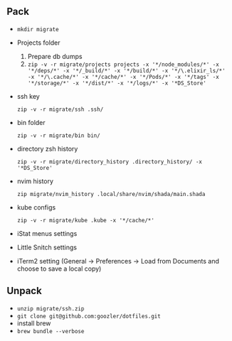 ## Pack

* `mkdir migrate`
* Projects folder
  1. Prepare db dumps
  2. `zip -v -r migrate/projects projects -x '*/node_modules/*' -x '*/deps/*' -x '*/_build/*' -x '*/build/*' -x '*/\.elixir_ls/*' -x '*/\.cache/*' -x '*/cache/*' -x '*/Pods/*' -x '*/tags' -x '*/storage/*' -x '*/dist/*' -x '*/logs/*' -x '*DS_Store'`
* ssh key

  `zip -v -r migrate/ssh .ssh/`
* bin folder

  `zip -v -r migrate/bin bin/`
* directory zsh history

  `zip -v -r migrate/directory_history .directory_history/ -x '*DS_Store'`
* nvim history

  `zip migrate/nvim_history .local/share/nvim/shada/main.shada`
* kube configs

  `zip -v -r migrate/kube .kube -x '*/cache/*'`
* iStat menus settings
* Little Snitch settings
* iTerm2 setting (General -> Preferences -> Load from Documents and choose to save a local copy)

## Unpack

* `unzip migrate/ssh.zip`
* `git clone git@github.com:goozler/dotfiles.git`
* install brew
* `brew bundle --verbose`
